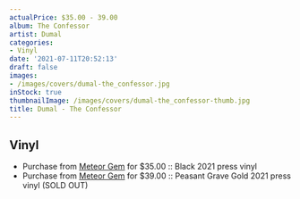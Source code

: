 ```yaml
---
actualPrice: $35.00 - 39.00
album: The Confessor
artist: Dumal
categories:
- Vinyl
date: '2021-07-11T20:52:13'
draft: false
images:
- /images/covers/dumal-the_confessor.jpg
inStock: true
thumbnailImage: /images/covers/dumal-the_confessor-thumb.jpg
title: Dumal - The Confessor
---
```


## Vinyl
* Purchase from [Meteor Gem](https://meteor-gem.com/products/dumal-the-confessor) for $35.00 :: Black 2021 press vinyl
* Purchase from [Meteor Gem](https://meteor-gem.com/products/dumal-the-confessor) for $39.00 :: Peasant Grave Gold 2021 press vinyl (SOLD OUT)

